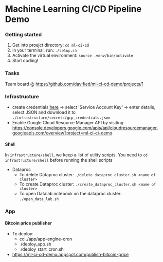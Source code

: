 # Machine Learning CI/CD Pipeline Demo

### Getting started

1. Get into proejct directory: `cd ml-ci-cd`
2. In your terminal, run: `./setup.sh`
3. Activate the virtual environment: `source .venv/bin/activate`
4. Start coding!

### Tasks

Team board @ https://github.com/davified/ml-ci-cd-demo/projects/1

### Infrastructure

- create credentials [here](https://console.cloud.google.com/apis/credentials?project=ml-ci-ci-demo) -> select 'Service Account Key' -> enter details, select JSON and download it to `./infrastructure/secrets/gcp_credentials.json`
- Enable Google Cloud Resource Manager API by visiting: https://console.developers.google.com/apis/api/cloudresourcemanager.googleapis.com/overview?project=ml-ci-ci-demo

#### Shell 

In `infrastructure/shell`, we keep a list of utility scripts. You need to `cd infrastructure/shell` before running the shell scripts

- Dataproc
  - To delete Dataproc cluster: `./delete_dataproc_cluster.sh <name of cluster>`
  - To create Dataproc cluster: `./create_dataproc_cluster.sh <name of cluster>`
  - To open Datalab notebook on the dataproc cluster: `./open_data_lab.sh`

### App

#### Bitcoin price publisher
- To deploy:
  - cd ./app/app-engine-cron
  - ./deploy_app.sh
  - ./deploy_start_cron.sh
- https://ml-ci-cd-demo.appspot.com/publish-bitcoin-price
